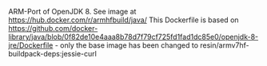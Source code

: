 ARM-Port of OpenJDK 8. See image at https://hub.docker.com/r/armhfbuild/java/
This Dockerfile is based on https://github.com/docker-library/java/blob/0f82de10e4aaa8b78d7f79cf725fd1fad1dc85e0/openjdk-8-jre/Dockerfile - only the base image has been changed to resin/armv7hf-buildpack-deps:jessie-curl
